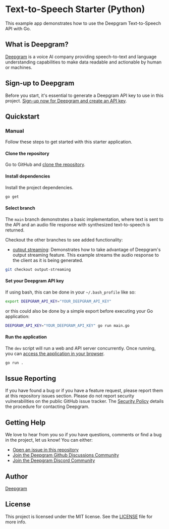 # Text-to-Speech Starter (Python)

This example app demonstrates how to use the Deepgram Text-to-Speech API with Go.

## What is Deepgram?

[Deepgram](https://deepgram.com/) is a voice AI company providing speech-to-text and language understanding capabilities to make data readable and actionable by human or machines.

## Sign-up to Deepgram

Before you start, it's essential to generate a Deepgram API key to use in this project. [Sign-up now for Deepgram and create an API key](https://console.deepgram.com/signup?jump=keys).

## Quickstart

### Manual

Follow these steps to get started with this starter application.

#### Clone the repository

Go to GitHub and [clone the repository](https://github.com/deepgram-devs/text-to-speech-starter-go).

#### Install dependencies

Install the project dependencies.

```bash
go get
```

#### Select branch

The `main` branch demonstrates a basic implementation, where text is sent to the API and an audio file response with synthesized text-to-speech is returned.

Checkout the other branches to see added functionality:

- [output streaming](https://github.com/deepgram-starters/text-to-speech-starter-python/tree/output-streaming): Demonstrates how to take advantage of Deepgram's output streaming feature. This example streams the audio response to the client as it is being generated.

```bash
git checkout output-streaming
```

#### Set your Deepgram API key

If using bash, this can be done in your `~/.bash_profile` like so:

```bash
export DEEPGRAM_API_KEY="YOUR_DEEPGRAM_API_KEY"
```

or this could also be done by a simple export before executing your Go application:

```bash
DEEPGRAM_API_KEY="YOUR_DEEPGRAM_API_KEY" go run main.go
```

#### Run the application

The `dev` script will run a web and API server concurrently. Once running, you can [access the application in your browser](http://localhost:3000/).

```bash
go run .
```

## Issue Reporting

If you have found a bug or if you have a feature request, please report them at this repository issues section. Please do not report security vulnerabilities on the public GitHub issue tracker. The [Security Policy](./SECURITY.md) details the procedure for contacting Deepgram.

## Getting Help

We love to hear from you so if you have questions, comments or find a bug in the project, let us know! You can either:

- [Open an issue in this repository](https://github.com/deepgram-starters/live-node-starter/issues/new)
- [Join the Deepgram Github Discussions Community](https://github.com/orgs/deepgram/discussions)
- [Join the Deepgram Discord Community](https://discord.gg/xWRaCDBtW4)

## Author

[Deepgram](https://deepgram.com)

## License

This project is licensed under the MIT license. See the [LICENSE](./LICENSE) file for more info.
